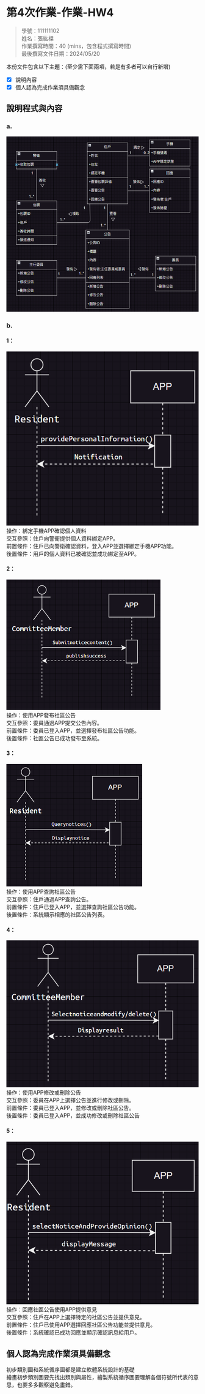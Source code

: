 # 第4次作業-作業-HW4
>
>學號：111111102
><br />
>姓名：張紘榤
><br />
>作業撰寫時間：40 (mins，包含程式撰寫時間)
><br />
>最後撰寫文件日期：2024/05/20
>

本份文件包含以下主題：(至少需下面兩項，若是有多者可以自行新增)
- [x] 說明內容
- [x] 個人認為完成作業須具備觀念

## 說明程式與內容
### a.  
![alt text](a.png)
### b.  
#### 1：  
![alt text](1b.png)  
操作：綁定手機APP確認個人資料  
交互參照：住戶向警衛提供個人資料綁定APP。  
前置條件：住戶已向警衛確認資料，登入APP並選擇綁定手機APP功能。  
後置條件：用戶的個人資料已被確認並成功綁定至APP。  
#### 2：  
![alt text](2b.png)  
操作：使用APP發布社區公告  
交互參照：委員通過APP提交公告內容。  
前置條件：委員已登入APP，並選擇發布社區公告功能。  
後置條件：社區公告已成功發布至系統。  
#### 3：  
![alt text](3b.png)  
操作：使用APP查詢社區公告  
交互參照：住戶通過APP查詢公告。  
前置條件：住戶已登入APP，並選擇查詢社區公告功能。  
後置條件：系統顯示相應的社區公告列表。  
#### 4：  
![alt text](4b.png)  
操作：使用APP修改或刪除公告  
交互參照：委員在APP上選擇公告並進行修改或刪除。  
前置條件：委員已登入APP，並修改或刪除社區公告。  
後置條件：委員已登入APP，並成功修改或刪除社區公告  
#### 5：  
![alt text](5b.png)  
操作：回應社區公告使用APP提供意見  
交互參照：住戶在APP上選擇特定的社區公告並提供意見。  
前置條件：住戶已使用APP選擇回應社區公告功能並提供意見。  
後置條件：系統確認已成功回應並顯示確認訊息給用戶。  

## 個人認為完成作業須具備觀念
初步類別圖和系統循序圖都是建立軟體系統設計的基礎  
繪畫初步類別圖要先找出類別與屬性，繪製系統循序圖要理解各個符號所代表的意思，也要多多觀察避免畫錯。
